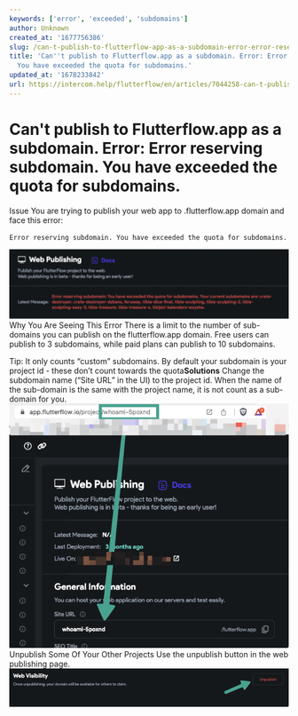 ```yaml
---
keywords: ['error', 'exceeded', 'subdomains']
author: Unknown
created_at: '1677756386'
slug: /can-t-publish-to-flutterflow-app-as-a-subdomain-error-error-reserving-subdomain-you-have-exceeded-the-quota-for-subdomains
title: 'Can''t publish to Flutterflow.app as a subdomain. Error: Error reserving subdomain.
  You have exceeded the quota for subdomains.'
updated_at: '1678233842'
url: https://intercom.help/flutterflow/en/articles/7044258-can-t-publish-to-flutterflow-app-as-a-subdomain-error-error-reserving-subdomain-you-have-exceeded-the-quota-for-subdomains
---
```

# Can't publish to Flutterflow.app as a subdomain. Error: Error reserving subdomain. You have exceeded the quota for subdomains.

Issue
You are trying to publish your web app to .flutterflow.app domain and face this error:

```
Error reserving subdomain. You have exceeded the quota for subdomains.
```
![](../assets/20250430121255479960.png)Why You Are Seeing This Error
There is a limit to the number of sub-domains you can publish on the flutterflow.app domain. Free users can publish to 3 subdomains, while paid plans can publish to 10 subdomains.

Tip: It only counts “custom” subdomains. By default your subdomain is your project id - these don’t count towards the quota​
**Solutions**
Change the subdomain name (“Site URL” in the UI) to the project id.
When the name of the sub-domain is the same with the project name, it is not count as a sub-domain for you.​
![](../assets/20250430121255810538.png)
Unpublish Some Of Your Other Projects
Use the unpublish button in the web publishing page.​
![](../assets/20250430121256121119.png)